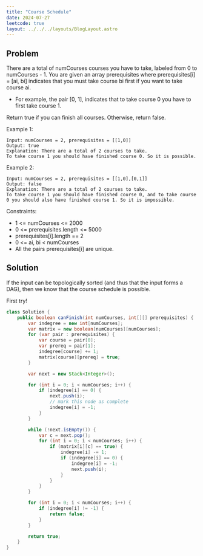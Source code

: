 ```yaml
---
title: "Course Schedule"
date: 2024-07-27
leetcode: true
layout: ../../../layouts/BlogLayout.astro
---
```


## Problem

There are a total of numCourses courses you have to take, labeled from 0 to numCourses - 1. You are given an array prerequisites where prerequisites[i] = [ai, bi] indicates that you must take course bi first if you want to take course ai.

- For example, the pair [0, 1], indicates that to take course 0 you have to first take course 1.

Return true if you can finish all courses. Otherwise, return false.

Example 1:

```text
Input: numCourses = 2, prerequisites = [[1,0]]
Output: true
Explanation: There are a total of 2 courses to take.
To take course 1 you should have finished course 0. So it is possible.
```

Example 2:

```text
Input: numCourses = 2, prerequisites = [[1,0],[0,1]]
Output: false
Explanation: There are a total of 2 courses to take.
To take course 1 you should have finished course 0, and to take course 0 you should also have finished course 1. So it is impossible.
```

Constraints:

- 1 <= numCourses <= 2000
- 0 <= prerequisites.length <= 5000
- prerequisites[i].length == 2
- 0 <= ai, bi < numCourses
- All the pairs prerequisites[i] are unique.

## Solution

If the input can be topologically sorted (and thus that the input forms a DAG), then we know that the course schedule is possible.

First try!

```java
class Solution {
    public boolean canFinish(int numCourses, int[][] prerequisites) {
        var indegree = new int[numCourses];
        var matrix = new boolean[numCourses][numCourses];
        for (var pair : prerequisites) {
            var course = pair[0];
            var prereq = pair[1];
            indegree[course] += 1;
            matrix[course][prereq] = true;
        }

        var next = new Stack<Integer>();

        for (int i = 0; i < numCourses; i++) {
            if (indegree[i] == 0) {
                next.push(i);
                // mark this node as complete
                indegree[i] = -1;
            }
        }

        while (!next.isEmpty()) {
            var c = next.pop();
            for (int i = 0; i < numCourses; i++) {
                if (matrix[i][c] == true) {
                    indegree[i] -= 1;
                    if (indegree[i] == 0) {
                        indegree[i] = -1;
                        next.push(i);
                    }
                }
            }
        }

        for (int i = 0; i < numCourses; i++) {
            if (indegree[i] != -1) {
                return false;
            }
        }

        return true;
    }
}
```
